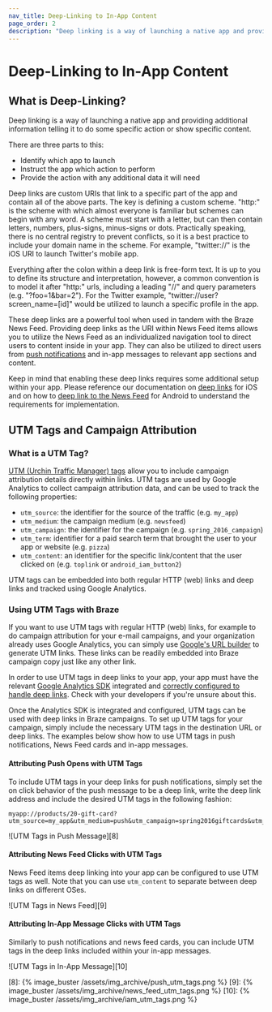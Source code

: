 ```yaml
---
nav_title: Deep-Linking to In-App Content
page_order: 2
description: "Deep linking is a way of launching a native app and providing additional information telling it to do some specific action or show specific content."
---
```

# Deep-Linking to In-App Content

## What is Deep-Linking?

Deep linking is a way of launching a native app and providing additional information telling it to do some specific action or show specific content.

There are three parts to this:

- Identify which app to launch
- Instruct the app which action to perform
- Provide the action with any additional data it will need

Deep links are custom URIs that link to a specific part of the app and contain all of the above parts. The key is defining a custom scheme. "http:" is the scheme with which almost everyone is familiar but schemes can begin with any word. A scheme must start with a letter, but can then contain letters, numbers, plus-signs, minus-signs or dots. Practically speaking, there is no central registry to prevent conflicts, so it is a best practice to include your domain name in the scheme. For example, "twitter://" is the iOS URI to launch Twitter's mobile app.

Everything after the colon within a deep link is free-form text. It is up to you to define its structure and interpretation, however, a common convention is to model it after "http:" urls, including a leading "//" and query parameters (e.g. "?foo=1&bar=2"). For the Twitter example, "twitter://user?screen_name=[id]" would be utilized to launch a specific profile in the app.

These deep links are a powerful tool when used in tandem with the Braze News Feed. Providing deep links as the URI within News Feed items allows you to utilize the News Feed as an individualized navigation tool to direct users to content inside in your app. They can also be utilized to direct users from [push notifications][1] and in-app messages to relevant app sections and content.

Keep in mind that enabling these deep links requires some additional setup within your app. Please reference our documentation on [deep links][2] for iOS and on how to [deep link to the News Feed][3] for Android to understand the requirements for implementation.

## UTM Tags and Campaign Attribution

### What is a UTM Tag?

[UTM (Urchin Traffic Manager) tags][4] allow you to include campaign attribution details directly within links. UTM tags are used by Google Analytics to collect campaign attribution data, and can be used to track the following properties:

- `utm_source`: the identifier for the source of the traffic (e.g. `my_app`)
- `utm_medium`: the campaign medium (e.g. `newsfeed`)
- `utm_campaign`: the identifier for the campaign (e.g. `spring_2016_campaign`)
- `utm_term`: identifier for a paid search term that brought the user to your app or website (e.g. `pizza`)
- `utm_content`: an identifier for the specific link/content that the user clicked on (e.g. `toplink` or `android_iam_button2`)

UTM tags can be embedded into both regular HTTP (web) links and deep links and tracked using Google Analytics.

### Using UTM Tags with Braze

If you want to use UTM tags with regular HTTP (web) links, for example to do campaign attribution for your e-mail campaigns, and your organization already uses Google Analytics, you can simply use [Google's URL builder][6] to generate UTM links. These links can be readily embedded into Braze campaign copy just like any other link.

In order to use UTM tags in deep links to your app, your app must have the relevant [Google Analytics SDK][5] integrated and [correctly configured to handle deep links][7]. Check with your developers if you're unsure about this.

Once the Analytics SDK is integrated and configured, UTM tags can be used with deep links in Braze campaigns. To set up UTM tags for your campaign, simply include the necessary UTM tags in the destination URL or deep links. The examples below show how to use UTM tags in push notifications, News Feed cards and in-app messages.

#### Attributing Push Opens with UTM Tags

To include UTM tags in your deep links for push notifications, simply set the on click behavior of the push message to be a deep link, write the deep link address and include the desired UTM tags in the following fashion:

```
myapp://products/20-gift-card?utm_source=my_app&utm_medium=push&utm_campaign=spring2016giftcards&utm_content=ios_deeplink
```

![UTM Tags in Push Message][8]

#### Attributing News Feed Clicks with UTM Tags

News Feed items deep linking into your app can be configured to use UTM tags as well. Note that you can use `utm_content` to separate between deep links on different OSes.

![UTM Tags in News Feed][9]

#### Attributing In-App Message Clicks with UTM Tags

Similarly to push notifications and news feed cards, you can include UTM tags in the deep links included within your in-app messages.

![UTM Tags in In-App Message][10]

[1]: {{site.baseurl}}/developer_guide/platform_integration_guides/ios/push_notifications/integration/
[2]: {{site.baseurl}}/developer_guide/platform_integration_guides/ios/advanced_use_cases/linking/#deep-links
[3]: {{site.baseurl}}/developer_guide/platform_integration_guides/android/advanced_use_cases/deep_linking/#Android_Deep_Advance
[4]: https://support.google.com/analytics/answer/1033863?hl=en
[5]: https://developers.google.com/analytics/devguides/collection/
[6]: https://support.google.com/analytics/answer/1033867
[7]: https://developers.google.com/analytics/solutions/mobile-campaign-deep-link
[8]: {% image_buster /assets/img_archive/push_utm_tags.png %}
[9]: {% image_buster /assets/img_archive/news_feed_utm_tags.png %}
[10]: {% image_buster /assets/img_archive/iam_utm_tags.png %}
